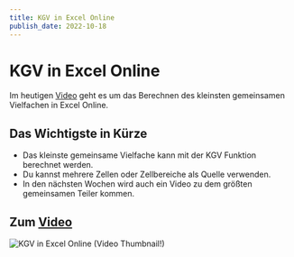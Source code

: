 ```yaml
---
title: KGV in Excel Online
publish_date: 2022-10-18
---
```


# KGV in Excel Online

Im heutigen [Video](https://youtu.be/yb6xhbGFKqs) geht es um das Berechnen des kleinsten gemeinsamen Vielfachen in Excel Online. 

## Das Wichtigste in Kürze

- Das kleinste gemeinsame Vielfache kann mit der KGV Funktion berechnet werden.
- Du kannst mehrere Zellen oder Zellbereiche als Quelle verwenden.
- In den nächsten Wochen wird auch ein Video zu dem größten gemeinsamen Teiler kommen.

## Zum [Video](https://youtu.be/yb6xhbGFKqs)

![KGV in Excel Online (Video Thumbnail!)](../thumbnails/Fertig393.jpg "KGV in Excel Online (Video Thumbnail!)")